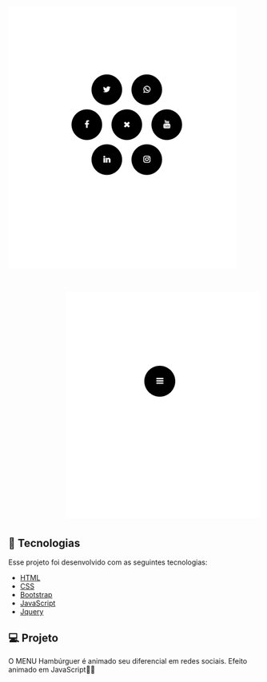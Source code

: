<h1 align="left">
    <img alt="foto" title="foto" src="\menu_hamburguer\assets\foto.png" />
</h1>
<h1 align="right">
    <img alt="foto_1" title="foto_1" src="\menu_hamburguer\assets\foto_1.png" />
</h1>

## 🚀 Tecnologias

Esse projeto foi desenvolvido com as seguintes tecnologias:

- [HTML](https://www.w3schools.com/html/)
- [CSS](https://www.w3schools.com/css/)
- [Bootstrap](https://getbootstrap.com.br/)
- [JavaScript](https://www.javascript.com/)
- [Jquery](https://jquery.com/)

## 💻 Projeto

O MENU Hambúrguer é animado seu diferencial em redes sociais. Efeito animado em JavaScript🖤🖤
